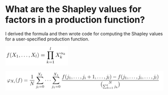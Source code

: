 # What are the Shapley values for factors in a production function?
I derived the formula and then wrote code for computing the Shapley values for a user-specified production function.

<img src="images/generalized_production_func.png" alt="Production Function" width="200"/>


![alt text](images/shapley_production_formula.png)


